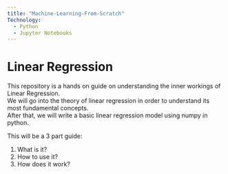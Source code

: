 ```yaml
---
title: "Machine-Learning-From-Scratch"
Technology:
  - Python
  - Jupyter Notebooks
---
```


# Linear Regression

This repository is a hands on guide on understanding the inner workings of Linear Regression.  
We will go into the theory of linear regression in order to understand its most fundamental concepts.  
After that, we will write a basic linear regression model using numpy in python.

This will be a 3 part guide:
<ol>
    <li>What is it?</li>
    <li>How to use it?</li>
    <li>How does it work?</li>
</ol>
